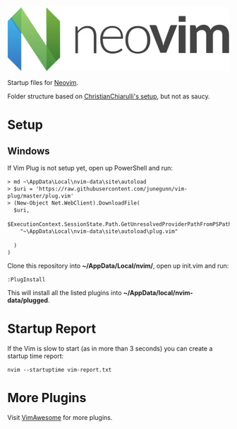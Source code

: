 ![Neovim](https://github.com/heyitschun/nvim/blob/master/neovim-logo.svg)

Startup files for [Neovim](https://github.com/neovim/neovim).

Folder structure based on [ChristianChiarulli's setup](https://github.com/ChristianChiarulli/nvim), but not as saucy.


# Setup

## Windows
If Vim Plug is not setup yet, open up PowerShell and run:

```
> md ~\AppData\Local\nvim-data\site\autoload
> $uri = 'https://raw.githubusercontent.com/junegunn/vim-plug/master/plug.vim'
> (New-Object Net.WebClient).DownloadFile(
  $uri,
  $ExecutionContext.SessionState.Path.GetUnresolvedProviderPathFromPSPath(
    "~\AppData\Local\nvim-data\site\autoload\plug.vim"
        
  ) 
)
```

Clone this repository into **~/AppData/Local/nvim/**, open up init.vim and run:

```
:PlugInstall
```

This will install all the listed plugins into **~/AppData/local/nvim-data/plugged**.

# Startup Report
If the Vim is slow to start (as in more than 3 seconds) you can create a startup time report:

```
nvim --startuptime vim-report.txt
```

# More Plugins
Visit [VimAwesome](https://vimawesome.com/) for more plugins.

